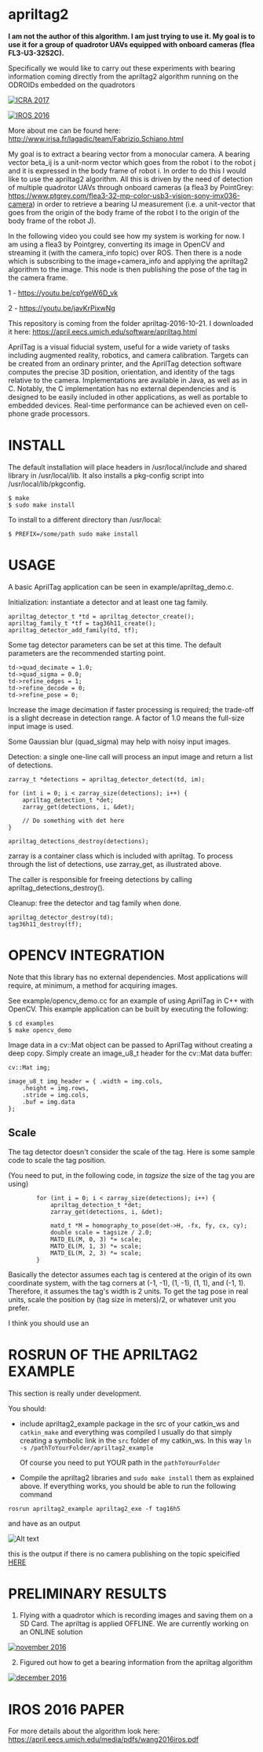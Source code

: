 # apriltag2

**I am not the author of this algorithm. I am just trying to use it. 
My goal is to use it for a group of quadrotor UAVs equipped with onboard cameras (flea FL3-U3-32S2C).**

Specifically we would like to carry out these experiments with bearing information coming directly from the apriltag2 algorithm running on the ODROIDs embedded on the quadrotors

[![ICRA 2017](https://img.youtube.com/vi/uNkMEGOBR0c/0.jpg)](https://www.youtube.com/watch?v=uNkMEGOBR0c "Bearing Rigidity Maintenance for Formations of Quadrotor UAVs - ICRA 2017")

[![IROS 2016](https://img.youtube.com/vi/OqPs3fv0zQg/0.jpg)](https://www.youtube.com/watch?v=OqPs3fv0zQg "A Rigidity-Based Decentralized Bearing Formation Controller for Groups of Quadrotors UAVs - IROS 2016")

More about me can be found here: http://www.irisa.fr/lagadic/team/Fabrizio.Schiano.html

My goal is to extract a bearing vector from a monocular camera. A bearing vector beta_ij is a unit-norm vector which goes from the robot i to the robot j and it is expressed in the body frame of robot i. In order to do this I would like to use the apriltag2 algorithm. 
All this is driven by the need of detection of multiple quadrotor UAVs through onboard cameras (a flea3 by PointGrey: https://www.ptgrey.com/flea3-32-mp-color-usb3-vision-sony-imx036-camera) in order to retrieve a bearing IJ measurement (i.e. a unit-vector that goes from the origin of the body frame of the robot I to the origin of the body frame of the robot J). 

In the following video you could see how my system is working for now. I am using a flea3 by Pointgrey, converting its image in OpenCV and streaming it (with the camera_info topic) over ROS. Then there is a node which is subscribing to the image+camera_info and applying the apriltag2 algorithm to the image. This node is then publishing the pose of the tag in the camera frame.

1 - https://youtu.be/cpYgeW6D_vk

2 - https://youtu.be/javKrPixwNg

This repository is coming from the folder apriltag-2016-10-21. I downloaded it here:
https://april.eecs.umich.edu/software/apriltag.html

AprilTag is a visual fiducial system, useful for a wide variety of tasks including augmented reality, robotics, and camera calibration. Targets can be created from an ordinary printer, and the AprilTag detection software computes the precise 3D position, orientation, and identity of the tags relative to the camera. Implementations are available in Java, as well as in C. Notably, the C implementation has no external dependencies and is designed to be easily included in other applications, as well as portable to embedded devices. Real-time performance can be achieved even on cell-phone grade processors.

INSTALL
=======

The default installation will place headers in /usr/local/include and
shared library in /usr/local/lib. It also installs a pkg-config script
into /usr/local/lib/pkgconfig.

    $ make
    $ sudo make install

To install to a different directory than /usr/local:

    $ PREFIX=/some/path sudo make install


USAGE
=====

A basic AprilTag application can be seen in example/apriltag_demo.c.


Initialization: instantiate a detector and at least one tag family.

    apriltag_detector_t *td = apriltag_detector_create();
    apriltag_family_t *tf = tag36h11_create();
    apriltag_detector_add_family(td, tf);

Some tag detector parameters can be set at this time.
The default parameters are the recommended starting point.

    td->quad_decimate = 1.0;
    td->quad_sigma = 0.0;
    td->refine_edges = 1;
    td->refine_decode = 0;
    td->refine_pose = 0;

Increase the image decimation if faster processing is required; the
trade-off is a slight decrease in detection range. A factor of 1.0
means the full-size input image is used.

Some Gaussian blur (quad_sigma) may help with noisy input images.


Detection: a single one-line call will process an input image
and return a list of detections.

    zarray_t *detections = apriltag_detector_detect(td, im);

    for (int i = 0; i < zarray_size(detections); i++) {
        apriltag_detection_t *det;
        zarray_get(detections, i, &det);

        // Do something with det here
    }

    apriltag_detections_destroy(detections);

zarray is a container class which is included with apriltag.
To process through the list of detections, use zarray_get,
as illustrated above.

The caller is responsible for freeing detections by calling
apriltag_detections_destroy().


Cleanup: free the detector and tag family when done.

    apriltag_detector_destroy(td);
    tag36h11_destroy(tf);


OPENCV INTEGRATION
==================

Note that this library has no external dependencies. Most applications
will require, at minimum, a method for acquiring images.

See example/opencv_demo.cc for an example of using AprilTag in C++ with OpenCV.
This example application can be built by executing the following:

    $ cd examples
    $ make opencv_demo

Image data in a cv::Mat object can be passed to AprilTag without creating
a deep copy. Simply create an image_u8_t header for the cv::Mat data buffer:

    cv::Mat img;

    image_u8_t img_header = { .width = img.cols,
        .height = img.rows,
        .stride = img.cols,
        .buf = img.data
    };

Scale
---------------
The tag detector doesn't consider the scale of the tag. Here is some sample code to scale the tag position.

(You need to put, in the following code, in _tagsize_ the size of the tag you are using)

            for (int i = 0; i < zarray_size(detections); i++) {
                apriltag_detection_t *det;
                zarray_get(detections, i, &det);

                matd_t *M = homography_to_pose(det->H, -fx, fy, cx, cy);
                double scale = tagsize / 2.0;
                MATD_EL(M, 0, 3) *= scale;
                MATD_EL(M, 1, 3) *= scale;
                MATD_EL(M, 2, 3) *= scale;
            }

Basically the detector assumes each tag is centered at the origin of its own coordinate system, with the tag corners at (-1, -1), (1, -1), (1, 1), and (-1, 1). Therefore, it assumes the tag's width is 2 units. To get the tag pose in real units, scale the position by (tag size in meters)/2, or whatever unit you prefer.


I think you should use an

ROSRUN OF THE APRILTAG2 EXAMPLE
====================
This section is really under development. 

You should:
 - include apriltag2_example package in the src of your catkin_ws and `catkin_make` and everything was compiled
   I usually do that simply creating a symbolic link in the `src` folder of my catkin_ws. In this way 
   `ln -s /pathToYourFolder/apriltag2_example`
   
   Of course you need to put YOUR path in the `pathToYourFolder`
   
 - Compile the apriltag2 libraries and `sudo make install` them as explained above. If everything works, you should be able to run the following command

`rosrun apriltag2_example apriltag2_exe -f tag16h5` 

and have as an output 

![Alt text](/pictures/aprilTag2_example.png?raw=true "apriltag2_exe ROS output")

this is the output if there is no camera publishing on the topic speicified [HERE](https://github.com/fabrizioschiano/apriltag2/blob/master/apriltag2_example/src/node.cpp#L133
)

PRELIMINARY RESULTS
====================

1. Flying with a quadrotor which is recording images and saving them on a SD Card. The apriltag is applied OFFLINE. We are currently working on an ONLINE solution

[![november 2016](https://img.youtube.com/vi/cpYgeW6D_vk/0.jpg)](https://www.youtube.com/watch?v=cpYgeW6D_vk "test1")

2. Figured out how to get a bearing information from the apriltag algorithm

[![december 2016](https://img.youtube.com/vi/javKrPixwNg/0.jpg)](https://www.youtube.com/watch?v=javKrPixwNg "test1")

IROS 2016 PAPER
==================
For more details about the algorithm look here:
https://april.eecs.umich.edu/media/pdfs/wang2016iros.pdf
